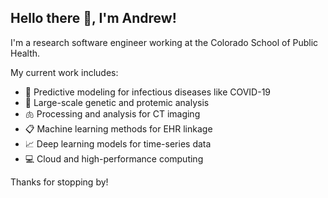## Hello there 👋, I'm Andrew!

I'm a research software engineer working at the Colorado School of Public Health.

My current work includes:
- 🦠 Predictive modeling for infectious diseases like COVID-19
- 🧬 Large-scale genetic and protemic analysis
- 🫁 Processing and analysis for CT imaging
- 📋 Machine learning methods for EHR linkage
- 📈 Deep learning models for time-series data
- 💻 Cloud and high-performance computing

Thanks for stopping by!

<!--
**Andrew0Hill/Andrew0Hill** is a ✨ _special_ ✨ repository because its `README.md` (this file) appears on your GitHub profile.

Here are some ideas to get you started:

- 🔭 I’m currently working on ...
- 🌱 I’m currently learning ...
- 👯 I’m looking to collaborate on ...
- 🤔 I’m looking for help with ...
- 💬 Ask me about ...
- 📫 How to reach me: ...
- 😄 Pronouns: ...
- ⚡ Fun fact: ...
-->
